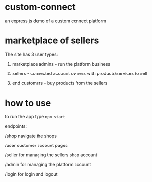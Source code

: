 # custom-connect
an express js demo of a custom connect platform

# marketplace of sellers
The site has 3 user types:

1. marketplace admins - run the platform business

2. sellers - connected account owners with products/services to sell

3. end customers - buy products from the sellers

# how to use
to run the app type `npm start`

endpoints:

/shop navigate the shops

/user customer account pages

/seller for managing the sellers shop account

/admin for managing the platform account

/login for login and logout
